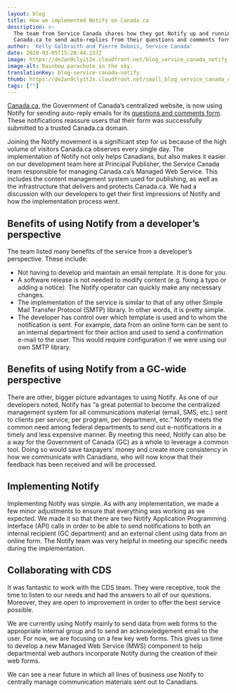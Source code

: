 ```yaml
---
layout: blog
title: How we implemented Notify on Canada.ca
description: >-
  The team from Service Canada shares how they got Notify up and running on
  Canada.ca to send auto-replies from their questions and comments form.
author: 'Kelly Galbraith and Pierre Dubois, Service Canada'
date: 2020-03-05T15:28:44.137Z
image: https://de2an9clyit2x.cloudfront.net/blog_service_canada_notify_227a13a007.jpg
image-alt: Rainbow parachute in the sky.
translationKey: blog-service-canada-notify
thumb: https://de2an9clyit2x.cloudfront.net/small_blog_service_canada_notify_227a13a007.jpg
tags: [""]
---
```

[Canada.ca](https://www.canada.ca/en.html), the Government of Canada’s centralized website, is now using Notify for sending auto-reply emails for its [questions and comments form](https://www.canada.ca/en/contact/questions.html). These notifications reassure users that their form was successfully submitted to a trusted Canada.ca domain.

Joining the Notify movement is a significant step for us because of the high volume of visitors Canada.ca observes every single day. The implementation of Notify not only helps Canadians, but also makes it easier on our development team here at Principal Publisher, the Service Canada team responsible for managing Canada.ca’s Managed Web Service. This includes the content management system used for publishing, as well as the infrastructure that delivers and protects Canada.ca.
We had a discussion with our developers to get their first impressions of Notify and how the implementation process went.

## Benefits of using Notify from a developer’s perspective
The team listed many benefits of the service from a developer’s perspective. These include:

* Not having to develop and maintain an email template. It is done for you.
* A software release is not needed to modify content (e.g. fixing a typo or adding a notice). The Notify operator can quickly make any necessary changes.
* The implementation of the service is similar to that of any other Simple Mail Transfer Protocol (SMTP) library. In other words, it is pretty simple.
* The developer has control over which template is used and to whom the notification is sent. For example, data from an online form can be sent to an internal department for their action and used to send a confirmation e-mail to the user. This would require configuration if we were using our own SMTP library.

## Benefits of using Notify from a GC-wide perspective
There are other, bigger picture advantages to using Notify. As one of our developers noted, Notify has “a great potential to become the centralized management system for all communications material (email, SMS, etc.) sent to clients per service, per program, per department, etc.”
Notify meets the common need among federal departments to send out e-notifications in a timely and less expensive manner.  By meeting this need, Notify can also be a way for the Government of Canada (GC) as a whole to leverage a common tool. Doing so would save taxpayers’ money and create more consistency in how we communicate with Canadians, who will now know that their feedback has been received and will be processed.

## Implementing Notify
Implementing Notify was simple. As with any implementation, we made a few minor adjustments to ensure that everything was working as we expected. We made it so that there are two Notify Application Programming Interface (API) calls in order to be able to send notifications to both an internal recipient (GC department) and an external client using data from an online form. The Notify team was very helpful in meeting our specific needs during the implementation.

## Collaborating with CDS

It was fantastic to work with the CDS team. They were receptive, took the time to listen to our needs and had the answers to all of our questions. Moreover, they are open to improvement in order to offer the best service possible.

We are currently using Notify mainly to send data from web forms to the appropriate internal group and to send an acknowledgement email to the user. For now, we are focusing on a few key web forms. This gives us time to develop a new Managed Web Service (MWS) component to help departmental web authors incorporate Notify during the creation of their web forms.

We can see a near future in which all lines of business use Notify to centrally manage communication materials sent out to Canadians.

